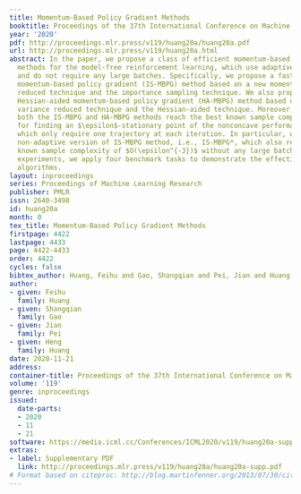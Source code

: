 ```yaml
---
title: Momentum-Based Policy Gradient Methods
booktitle: Proceedings of the 37th International Conference on Machine Learning
year: '2020'
pdf: http://proceedings.mlr.press/v119/huang20a/huang20a.pdf
url: http://proceedings.mlr.press/v119/huang20a.html
abstract: In the paper, we propose a class of efficient momentum-based policy gradient
  methods for the model-free reinforcement learning, which use adaptive learning rates
  and do not require any large batches. Specifically, we propose a fast important-sampling
  momentum-based policy gradient (IS-MBPG) method based on a new momentum-based variance
  reduced technique and the importance sampling technique. We also propose a fast
  Hessian-aided momentum-based policy gradient (HA-MBPG) method based on the momentum-based
  variance reduced technique and the Hessian-aided technique. Moreover, we prove that
  both the IS-MBPG and HA-MBPG methods reach the best known sample complexity of $O(\epsilon^{-3})$
  for finding an $\epsilon$-stationary point of the nonconcave performance function,
  which only require one trajectory at each iteration. In particular, we present a
  non-adaptive version of IS-MBPG method, i.e., IS-MBPG*, which also reaches the best
  known sample complexity of $O(\epsilon^{-3})$ without any large batches. In the
  experiments, we apply four benchmark tasks to demonstrate the effectiveness of our
  algorithms.
layout: inproceedings
series: Proceedings of Machine Learning Research
publisher: PMLR
issn: 2640-3498
id: huang20a
month: 0
tex_title: Momentum-Based Policy Gradient Methods
firstpage: 4422
lastpage: 4433
page: 4422-4433
order: 4422
cycles: false
bibtex_author: Huang, Feihu and Gao, Shangqian and Pei, Jian and Huang, Heng
author:
- given: Feihu
  family: Huang
- given: Shangqian
  family: Gao
- given: Jian
  family: Pei
- given: Heng
  family: Huang
date: 2020-11-21
address: 
container-title: Proceedings of the 37th International Conference on Machine Learning
volume: '119'
genre: inproceedings
issued:
  date-parts:
  - 2020
  - 11
  - 21
software: https://media.icml.cc/Conferences/ICML2020/v119/huang20a-supp.zip
extras:
- label: Supplementary PDF
  link: http://proceedings.mlr.press/v119/huang20a/huang20a-supp.pdf
# Format based on citeproc: http://blog.martinfenner.org/2013/07/30/citeproc-yaml-for-bibliographies/
---
```

